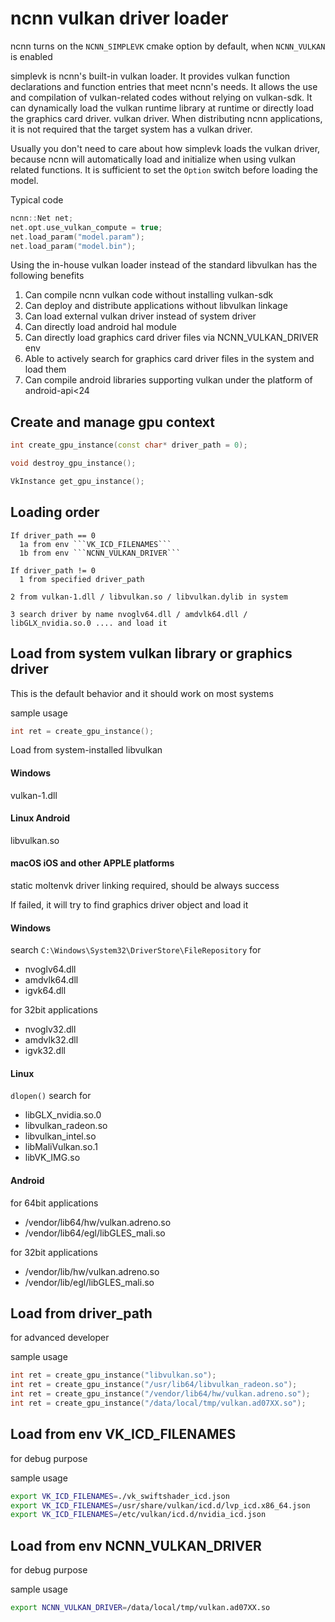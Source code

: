 # ncnn vulkan driver loader

ncnn turns on the ```NCNN_SIMPLEVK``` cmake option by default, when ```NCNN_VULKAN``` is enabled

simplevk is ncnn's built-in vulkan loader. It provides vulkan function declarations and function entries that meet ncnn's needs. It allows the use and compilation of vulkan-related codes without relying on vulkan-sdk. It can dynamically load the vulkan runtime library at runtime or directly load the graphics card driver. vulkan driver. When distributing ncnn applications, it is not required that the target system has a vulkan driver.

Usually you don't need to care about how simplevk loads the vulkan driver, because ncnn will automatically load and initialize when using vulkan related functions. It is sufficient to set the `Option` switch before loading the model.

Typical code

```cpp
ncnn::Net net;
net.opt.use_vulkan_compute = true;
net.load_param("model.param");
net.load_param("model.bin");
```

Using the in-house vulkan loader instead of the standard libvulkan has the following benefits

1. Can compile ncnn vulkan code without installing vulkan-sdk
2. Can deploy and distribute applications without libvulkan linkage
3. Can load external vulkan driver instead of system driver
4. Can directly load android hal module
5. Can directly load graphics card driver files via NCNN_VULKAN_DRIVER env
6. Able to actively search for graphics card driver files in the system and load them
7. Can compile android libraries supporting vulkan under the platform of android-api<24

## Create and manage gpu context

```cpp
int create_gpu_instance(const char* driver_path = 0);

void destroy_gpu_instance();

VkInstance get_gpu_instance();
```

## Loading order

```
If driver_path == 0
  1a from env ```VK_ICD_FILENAMES```
  1b from env ```NCNN_VULKAN_DRIVER```

If driver_path != 0
  1 from specified driver_path

2 from vulkan-1.dll / libvulkan.so / libvulkan.dylib in system

3 search driver by name nvoglv64.dll / amdvlk64.dll / libGLX_nvidia.so.0 .... and load it
```

## Load from system vulkan library or graphics driver

This is the default behavior and it should work on most systems

sample usage
```cpp
int ret = create_gpu_instance();
```

Load from system-installed libvulkan

#### Windows
vulkan-1.dll

#### Linux Android
libvulkan.so

#### macOS iOS and other APPLE platforms
static moltenvk driver linking required, should be always success

If failed, it will try to find graphics driver object and load it

#### Windows
search ```C:\Windows\System32\DriverStore\FileRepository``` for
- nvoglv64.dll
- amdvlk64.dll
- igvk64.dll

for 32bit applications
- nvoglv32.dll
- amdvlk32.dll
- igvk32.dll

#### Linux
`dlopen()` search for
- libGLX_nvidia.so.0
- libvulkan_radeon.so
- libvulkan_intel.so
- libMaliVulkan.so.1
- libVK_IMG.so

#### Android
for 64bit applications
- /vendor/lib64/hw/vulkan.adreno.so
- /vendor/lib64/egl/libGLES_mali.so

for 32bit applications
- /vendor/lib/hw/vulkan.adreno.so
- /vendor/lib/egl/libGLES_mali.so

## Load from driver_path

for advanced developer

sample usage
```cpp
int ret = create_gpu_instance("libvulkan.so");
int ret = create_gpu_instance("/usr/lib64/libvulkan_radeon.so");
int ret = create_gpu_instance("/vendor/lib64/hw/vulkan.adreno.so");
int ret = create_gpu_instance("/data/local/tmp/vulkan.ad07XX.so");
```

## Load from env VK_ICD_FILENAMES

for debug purpose

sample usage
```sh
export VK_ICD_FILENAMES=./vk_swiftshader_icd.json
export VK_ICD_FILENAMES=/usr/share/vulkan/icd.d/lvp_icd.x86_64.json
export VK_ICD_FILENAMES=/etc/vulkan/icd.d/nvidia_icd.json
```

## Load from env NCNN_VULKAN_DRIVER

for debug purpose

sample usage
```sh
export NCNN_VULKAN_DRIVER=/data/local/tmp/vulkan.ad07XX.so
```
